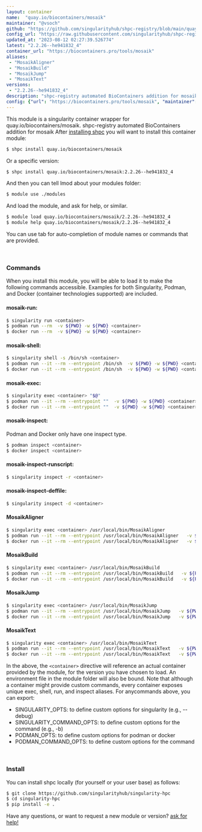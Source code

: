 ```yaml
---
layout: container
name:  "quay.io/biocontainers/mosaik"
maintainer: "@vsoch"
github: "https://github.com/singularityhub/shpc-registry/blob/main/quay.io/biocontainers/mosaik/container.yaml"
config_url: "https://raw.githubusercontent.com/singularityhub/shpc-registry/main/quay.io/biocontainers/mosaik/container.yaml"
updated_at: "2023-08-12 02:27:39.526774"
latest: "2.2.26--he941832_4"
container_url: "https://biocontainers.pro/tools/mosaik"
aliases:
 - "MosaikAligner"
 - "MosaikBuild"
 - "MosaikJump"
 - "MosaikText"
versions:
 - "2.2.26--he941832_4"
description: "shpc-registry automated BioContainers addition for mosaik"
config: {"url": "https://biocontainers.pro/tools/mosaik", "maintainer": "@vsoch", "description": "shpc-registry automated BioContainers addition for mosaik", "latest": {"2.2.26--he941832_4": "sha256:4bd7cb403e8ca7f8db422dd9c4381902b3a2053f503b62396306e88ecba3e65d"}, "tags": {"2.2.26--he941832_4": "sha256:4bd7cb403e8ca7f8db422dd9c4381902b3a2053f503b62396306e88ecba3e65d"}, "docker": "quay.io/biocontainers/mosaik", "aliases": {"MosaikAligner": "/usr/local/bin/MosaikAligner", "MosaikBuild": "/usr/local/bin/MosaikBuild", "MosaikJump": "/usr/local/bin/MosaikJump", "MosaikText": "/usr/local/bin/MosaikText"}}
---
```


This module is a singularity container wrapper for quay.io/biocontainers/mosaik.
shpc-registry automated BioContainers addition for mosaik
After [installing shpc](#install) you will want to install this container module:


```bash
$ shpc install quay.io/biocontainers/mosaik
```

Or a specific version:

```bash
$ shpc install quay.io/biocontainers/mosaik:2.2.26--he941832_4
```

And then you can tell lmod about your modules folder:

```bash
$ module use ./modules
```

And load the module, and ask for help, or similar.

```bash
$ module load quay.io/biocontainers/mosaik/2.2.26--he941832_4
$ module help quay.io/biocontainers/mosaik/2.2.26--he941832_4
```

You can use tab for auto-completion of module names or commands that are provided.

<br>

### Commands

When you install this module, you will be able to load it to make the following commands accessible.
Examples for both Singularity, Podman, and Docker (container technologies supported) are included.

#### mosaik-run:

```bash
$ singularity run <container>
$ podman run --rm  -v ${PWD} -w ${PWD} <container>
$ docker run --rm  -v ${PWD} -w ${PWD} <container>
```

#### mosaik-shell:

```bash
$ singularity shell -s /bin/sh <container>
$ podman run --it --rm --entrypoint /bin/sh  -v ${PWD} -w ${PWD} <container>
$ docker run --it --rm --entrypoint /bin/sh  -v ${PWD} -w ${PWD} <container>
```

#### mosaik-exec:

```bash
$ singularity exec <container> "$@"
$ podman run --it --rm --entrypoint ""  -v ${PWD} -w ${PWD} <container> "$@"
$ docker run --it --rm --entrypoint ""  -v ${PWD} -w ${PWD} <container> "$@"
```

#### mosaik-inspect:

Podman and Docker only have one inspect type.

```bash
$ podman inspect <container>
$ docker inspect <container>
```

#### mosaik-inspect-runscript:

```bash
$ singularity inspect -r <container>
```

#### mosaik-inspect-deffile:

```bash
$ singularity inspect -d <container>
```


#### MosaikAligner

```bash
$ singularity exec <container> /usr/local/bin/MosaikAligner
$ podman run --it --rm --entrypoint /usr/local/bin/MosaikAligner   -v ${PWD} -w ${PWD} <container> -c " $@"
$ docker run --it --rm --entrypoint /usr/local/bin/MosaikAligner   -v ${PWD} -w ${PWD} <container> -c " $@"
```


#### MosaikBuild

```bash
$ singularity exec <container> /usr/local/bin/MosaikBuild
$ podman run --it --rm --entrypoint /usr/local/bin/MosaikBuild   -v ${PWD} -w ${PWD} <container> -c " $@"
$ docker run --it --rm --entrypoint /usr/local/bin/MosaikBuild   -v ${PWD} -w ${PWD} <container> -c " $@"
```


#### MosaikJump

```bash
$ singularity exec <container> /usr/local/bin/MosaikJump
$ podman run --it --rm --entrypoint /usr/local/bin/MosaikJump   -v ${PWD} -w ${PWD} <container> -c " $@"
$ docker run --it --rm --entrypoint /usr/local/bin/MosaikJump   -v ${PWD} -w ${PWD} <container> -c " $@"
```


#### MosaikText

```bash
$ singularity exec <container> /usr/local/bin/MosaikText
$ podman run --it --rm --entrypoint /usr/local/bin/MosaikText   -v ${PWD} -w ${PWD} <container> -c " $@"
$ docker run --it --rm --entrypoint /usr/local/bin/MosaikText   -v ${PWD} -w ${PWD} <container> -c " $@"
```



In the above, the `<container>` directive will reference an actual container provided
by the module, for the version you have chosen to load. An environment file in the
module folder will also be bound. Note that although a container
might provide custom commands, every container exposes unique exec, shell, run, and
inspect aliases. For anycommands above, you can export:

 - SINGULARITY_OPTS: to define custom options for singularity (e.g., --debug)
 - SINGULARITY_COMMAND_OPTS: to define custom options for the command (e.g., -b)
 - PODMAN_OPTS: to define custom options for podman or docker
 - PODMAN_COMMAND_OPTS: to define custom options for the command

<br>

### Install

You can install shpc locally (for yourself or your user base) as follows:

```bash
$ git clone https://github.com/singularityhub/singularity-hpc
$ cd singularity-hpc
$ pip install -e .
```

Have any questions, or want to request a new module or version? [ask for help!](https://github.com/singularityhub/singularity-hpc/issues)